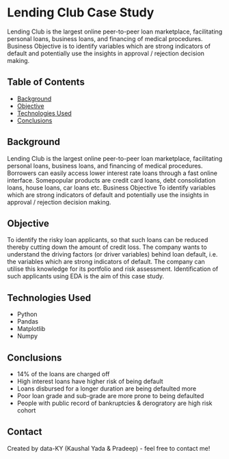 # Lending Club Case Study
Lending Club is the largest online peer-to-peer loan marketplace, facilitating personal loans, business loans, and financing of medical procedures. Business Objective is to identify variables which are strong indicators of default and potentially use the insights in approval / rejection decision making.

## Table of Contents
* [Background](#Background)
* [Objective](#Objective)
* [Technologies Used](#technologies-used)
* [Conclusions](#conclusions)

## Background
Lending Club is the largest online peer-to-peer loan marketplace, facilitating personal loans, business loans, and financing of medical procedures. Borrowers can easily access lower interest rate loans through a fast online interface. Somepopular products are credit card loans, debt consolidation loans, house loans, car loans etc. Business Objective To identify variables which are strong indicators of default and potentially use the insights in approval / rejection decision making.

## Objective
To identify the risky loan applicants, so that such loans can be reduced thereby cutting down the amount of credit loss. The company wants to understand the driving factors (or driver variables) behind loan default, i.e. the variables which are strong indicators of default. The company can utilise this knowledge for its portfolio and risk assessment.
Identification of such applicants using EDA is the aim of this case study.

## Technologies Used
- Python
- Pandas
- Matplotlib
- Numpy

## Conclusions
- 14% of the loans are charged off
- High interest loans have higher risk of being default
- Loans disbursed for a longer duration are being defaulted more
- Poor loan grade and sub-grade are more prone to being defaulted
- People with public record of bankruptcies & derogratory are high risk cohort

## Contact
Created by data-KY (Kaushal Yada & Pradeep) - feel free to contact me!
